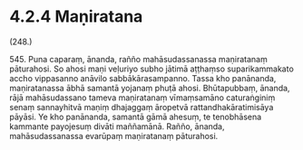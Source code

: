 

# 4.2.4 Maṇiratana




(248.)

545\. Puna caparaṃ, ānanda, rañño mahāsudassanassa maṇiratanaṃ pāturahosi. So ahosi maṇi veḷuriyo subho jātimā aṭṭhaṃso suparikammakato accho vippasanno anāvilo sabbākārasampanno. Tassa kho panānanda, maṇiratanassa ābhā samantā yojanaṃ phuṭā ahosi. Bhūtapubbaṃ, ānanda, rājā mahāsudassano tameva maṇiratanaṃ vīmaṃsamāno caturaṅginiṃ senaṃ sannayhitvā maṇiṃ dhajaggaṃ āropetvā rattandhakāratimisāya pāyāsi. Ye kho panānanda, samantā gāmā ahesuṃ, te tenobhāsena kammante payojesuṃ divāti maññamānā. Rañño, ānanda, mahāsudassanassa evarūpaṃ maṇiratanaṃ pāturahosi.



